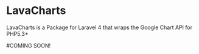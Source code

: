 LavaCharts
==========

LavaCharts is a Package for Laravel 4 that wraps the Google Chart API for PHP5.3+


#COMING SOON!
